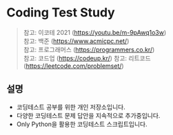# Coding Test Study

> 참고: 이코테 2021 (https://youtu.be/m-9pAwq1o3w)  
> 참고: 백준 (https://www.acmicpc.net/)  
> 참고: 프로그래머스 (https://programmers.co.kr/)  
> 참고: 코드업 (https://codeup.kr/)
> 참고: 리트코드 (https://leetcode.com/problemset/)

## 설명

- 코딩테스트 공부를 위한 개인 저장소입니다.
- 다양한 코딩테스트 문제 답안을 지속적으로 추가중입니다.
- Only Python을 활용한 코딩테스트 스크립트입니다.
  &nbsp;
